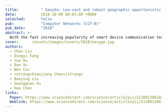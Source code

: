 ```yaml
---
title:          " EasyGo: Low-cost and robust geographic opportunistic sensing routing in a strip topology wireless sensor network"
date:           2018-10-09 00:01:00 +0800
selected:       false
pub:            "Computer Networks (CCF-B)"
pub_date:       "2018"
abstract: >-
  With the fast increasing popularity of smart device communication technologies, the wireless networks on mobile sensing applications have received much attention. Wireless Sensor Networks (WSNs) with a strip structure are ubiquitous in real world deployments, such as pipeline monitoring, water quality monitoring as well as Great Wall monitoring. However, the existing routing methods will select the next-hop node that deviates from the transmission direction to sink node in strip networks with high curvature, leading to the high communication failure rate and energy consumption. To this end, we propose a new geographic routing sensing opportunistic approach, named EasyGo, to cope with the routing problem, i.e., the transmission success rate decreases in the complicated strip networks. Specifically, by investigating the transmission direction, we propose a new candidate selection algorithm SLS, which introduces the concepts of layer slicing and virtual sinks to improve the transmission success rate in strip WSNs. Theoretical analysis and extensive simulations illustrate the high efficiency and transmission performance of the proposed EasyGo strategy for strip WSNs. Furthermore, we implement the EasyGo on the testbed with Z-Stack™ nodes. Compared with the classic algorithms, our EasyGo improves the transmission success rate by up to 10%, reduces the communication overhead and the energy consumption rate by up to 11.8% and 5%, respectively. 
cover:      /assets/images/covers/2018/easygo.jpg
authors:
  - Chen Liu
  - Dingyi Fang
  - Yue Hu
  - Dan Xu
  - Wen Cui
  - <strong>Xiaojiang Chen</strong>
  - Baoying Liu
  - Guangquan Xu
  - Hao Chen
links:
  Paper: https://www.sciencedirect.com/science/article/pii/S1389128618304857/pdfft?md5=1af6560150d5c08fb16bc41102246e0b&pid=1-s2.0-S1389128618304857-main.pdf
  Weblink: https://www.sciencedirect.com/science/article/pii/S1389128618304857
---
```

